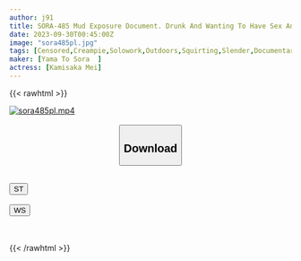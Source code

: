 ```yaml
---
author: j91
title: SORA-485 Mud Exposure Document. Drunk And Wanting To Have Sex Anywhere, Turned Into A Lewd Person! ? If I Made Her Drink Many Drinks In The Morning Without A Script, Her Sensitivity Would Increase And She Would Become Acutely Addicted To Alcohol! ! Mei Uesaka Can't Hold Back And Squirts And Gets Wet And Wet SEX
date: 2023-09-30T00:45:00Z
image: "sora485pl.jpg"
tags: [Censored,Creampie,Solowork,Outdoors,Squirting,Slender,Documentary	]
maker: [Yama To Sora  ]
actress: [Kamisaka Mei]
---
```



{{< rawhtml >}}

<div class="video" data-videoid="MklKOGGwxoUmXx3">
    <a href="javascript:;">
        <img src="https://my.j91.asia/posts/sora485pl/sora485pl.jpg" width="WIDTH" height="HEIGHT" alt="sora485pl.mp4" loading="lazy">
    </a>
</div>

<script type="text/javascript" src="https://j91.asia/asset/on-demand-st.js"></script>

<br>
  <link rel="stylesheet" href="https://j91.asia/asset/bs5.css">
  
  <center>
  <button class="btn btn-primary" type="button" data-bs-toggle="collapse" data-bs-target=".multi-collapse" aria-expanded="false" aria-controls="multiCollapseExample1 multiCollapseExample2"><h2>Download</h2></button></center>
</p>
<div class="row">
  <div class="col">
    <div class="collapse multi-collapse" id="multiCollapseExample1">
      <div class="card card-body">
	      	      <br>
<div class="buttons">  
<a href="https://streamtape.to/v/MklKOGGwxoUmXx3"><button class="btn-hover color-3"><i class="fa fa-download"></i> ST</button></a></div>
    </div>
  </div>
</div>
  <div class="col">
    <div class="collapse multi-collapse" id="multiCollapseExample2">
      <div class="card card-body">
	      <br>
<div class="buttons">
    <a href="https://wolfstream.tv/hdz073xp8mr8"><button class="btn-hover color-9"><i class="fa fa-download"></i> WS</button></a></div>
<br><br>
      </div>
    </div>
  </div>
</div>

{{< /rawhtml >}}